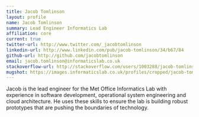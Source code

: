 ```yaml
---
title: Jacob Tomlinson
layout: profile
name: Jacob Tomlinson
summary: Lead Engineer Informatics Lab
affiliation: core
current: true
twitter-url: http://www.twitter.com/_jacobtomlinson
linkedin-url: http://www.linkedin.com/pub/jacob-tomlinson/34/b67/84
github-url: http://github.com/jacobtomlinson
email: jacob.tomlinson@informaticslab.co.uk
stackoverflow-url: http://stackoverflow.com/users/1003288/jacob-tomlinson
mugshot: https://images.informaticslab.co.uk/profiles/cropped/jacob-tomlinson.png
---
```


Jacob is the lead engineer for the Met Office Informatics Lab with experience in software development, operational system engineering and cloud architecture. He uses these skills to ensure the lab is building robust prototypes that are pushing the boundaries of technology.

